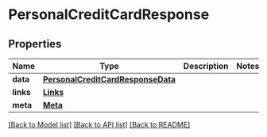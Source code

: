 # PersonalCreditCardResponse

## Properties
Name | Type | Description | Notes
------------ | ------------- | ------------- | -------------
**data** | [**PersonalCreditCardResponseData**](PersonalCreditCardResponseData.md) |  | 
**links** | [**Links**](Links.md) |  | 
**meta** | [**Meta**](Meta.md) |  | 

[[Back to Model list]](../README.md#documentation-for-models) [[Back to API list]](../README.md#documentation-for-api-endpoints) [[Back to README]](../README.md)

